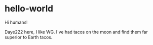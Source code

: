# hello-world

Hi humans!

Daye222 here, I like WG.
I've had tacos on the moon and find them far superior to Earth tacos.
